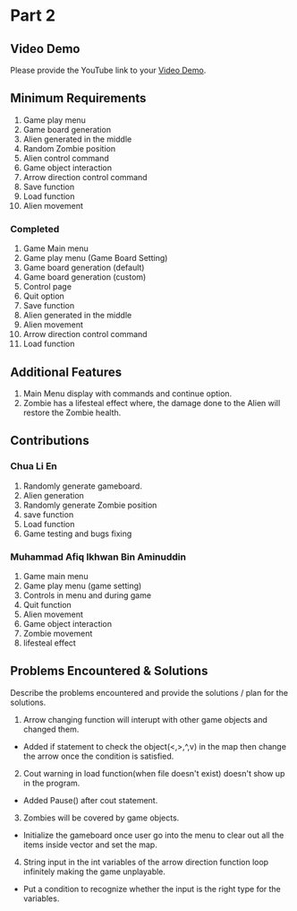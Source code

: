 # Part 2

## Video Demo

Please provide the YouTube link to your [Video Demo](https://www.youtube.com/watch?v=zEpa2YtSvnM).

## Minimum Requirements

1. Game play menu
2. Game board generation
3. Alien generated in the middle
4. Random Zombie position
5. Alien control command
6. Game object interaction 
7. Arrow direction control command 
8. Save function
9. Load function
10. Alien movement

### Completed

1. Game Main menu
2. Game play menu (Game Board Setting)
3. Game board generation (default)
4. Game board generation (custom)
5. Control page 
6. Quit option
7. Save function
8. Alien generated in the middle
9. Alien movement 
10. Arrow direction control command
11. Load function

## Additional Features

1. Main Menu display with commands and continue option.
2. Zombie has a lifesteal effect where, the damage done to the Alien will restore the Zombie health.

## Contributions

### Chua Li En

1. Randomly generate gameboard.
2. Alien generation
3. Randomly generate Zombie position
4. save function
5. Load function
6. Game testing and bugs fixing

### Muhammad Afiq Ikhwan Bin Aminuddin

1. Game main menu
2. Game play menu (game setting)
3. Controls in menu and during game
4. Quit function
5. Alien movement
6. Game object interaction
7. Zombie movement
8. lifesteal effect

## Problems Encountered & Solutions

Describe the problems encountered and provide the solutions / plan for the solutions.
1. Arrow changing function will interupt with other game objects and changed them.
  - Added if statement to check the object(<,>,^,v) in the map then change the arrow once the condition is satisfied.
 
2. Cout warning in load function(when file doesn't exist) doesn't show up in the program.
  - Added Pause() after cout statement.

3. Zombies will be covered by game objects.
  - Initialize the gameboard once user go into the menu to clear out all the items inside vector and set the map.

4. String input in the int variables of the arrow direction function loop infinitely making the game unplayable.  
  - Put a condition to recognize whether the input is the right type for the variables.
